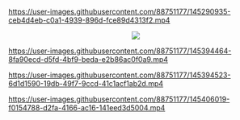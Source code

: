 

https://user-images.githubusercontent.com/88751177/145290935-ceb4d4eb-c0a1-4939-896d-fce89d4313f2.mp4





<p align="center">

  <img src="https://readme-typing-svg.herokuapp.com/?lines=We+Are+The+Coding+Family&font=Bold%20Code&center=true&width=390&height=700">

  
  

https://user-images.githubusercontent.com/88751177/145394464-8fa90ecd-d5fd-4bf9-beda-e2b86ac0f0a9.mp4



https://user-images.githubusercontent.com/88751177/145394523-6d1d1590-19db-49f7-9ccd-41c1acf1ab2d.mp4



https://user-images.githubusercontent.com/88751177/145406019-f0154788-d2fa-4166-ac16-141eed3d5004.mp4

